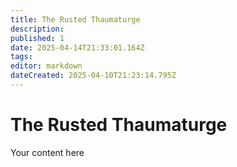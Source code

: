 ```yaml
---
title: The Rusted Thaumaturge
description: 
published: 1
date: 2025-04-14T21:33:01.164Z
tags: 
editor: markdown
dateCreated: 2025-04-10T21:23:14.795Z
---
```


# The Rusted Thaumaturge
Your content here
